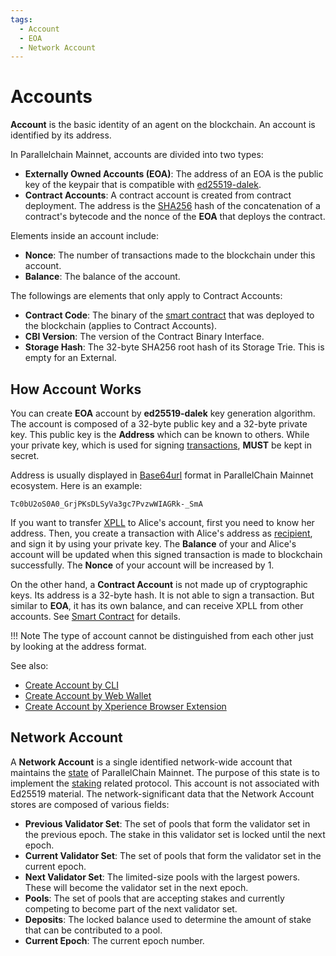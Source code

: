 ```yaml
---
tags:
  - Account
  - EOA
  - Network Account
---
```


# Accounts

**Account** is the basic identity of an agent on the blockchain. An account is identified by its address. 

In Parallelchain Mainnet, accounts are divided into two types:

- __Externally Owned Accounts (EOA)__: The address of an EOA is the public key of the keypair that is compatible with [ed25519-dalek](https://github.com/dalek-cryptography/curve25519-dalek/).
- __Contract Accounts__: A contract account is created from contract deployment. The address is the [SHA256](https://en.wikipedia.org/wiki/SHA-2) hash of the concatenation of a contract's bytecode and the nonce of the **EOA** that deploys the contract. 

Elements inside an account include:

- **Nonce**: The number of transactions made to the blockchain under this account.
- **Balance**: The balance of the account.

The followings are elements that only apply to Contract Accounts:

- **Contract Code**: The binary of the [smart contract](../for_developers/smart_contracts/introduction.md) that was deployed to the blockchain (applies to Contract Accounts).
- **CBI Version**: The version of the Contract Binary Interface.
- **Storage Hash**: The 32-byte SHA256 root hash of its Storage Trie. This is empty for an External.

## How Account Works

You can create **EOA** account by **ed25519-dalek** key generation algorithm. The account is composed of a 32-byte public key and a 32-byte private key. This public key is the **Address** which can be known to others. While your private key, which is used for signing [transactions](transactions.md), **MUST** be kept in secret.

Address is usually displayed in [Base64url](https://datatracker.ietf.org/doc/html/rfc4648#section-5) format in ParallelChain Mainnet ecosystem. Here is an example:

```text
Tc0bU2oS0A0_GrjPKsDLSyVa3gc7PvzwWIAGRk-_SmA
```

If you want to transfer [XPLL](../introduction.md#what-is-xpll) to Alice's account, first you need to know her address. Then, you create a transaction with Alice's address as [recipient](transactions.md#account-commands), and sign it by using your private key. The **Balance** of your and Alice's account will be updated when this signed transaction is made to blockchain successfully. The **Nonce** of your account will be increased by 1.

On the other hand, a **Contract Account** is not made up of cryptographic keys. Its address is a 32-byte hash. It is not able to sign a transaction. But similar to **EOA**, it has its own balance, and can receive XPLL from other accounts. See [Smart Contract](../for_developers/smart_contracts/introduction.md) for details.

!!! Note
    The type of account cannot be distinguished from each other just by looking at the address format.

See also:

- [Create Account by CLI](../for_users/pchain_client_cli/manage_account.md)
- [Create Account by Web Wallet](../for_users/web_wallet/create_account.md)
- [Create Account by Xperience Browser Extension](../for_users/xperience_browser_extension/create_account.md)


## Network Account

A **Network Account** is a single identified network-wide account that maintains the [state](nodes.md#world-state) of ParallelChain Mainnet. The purpose of this state is to implement the [staking](staking.md) related protocol. This account is not associated with Ed25519 material. The network-significant data that the Network Account stores are composed of various fields:

- **Previous Validator Set**: The set of pools that form the validator set in the previous epoch. The stake in this validator set is locked until the next epoch.
- **Current Validator Set**: The set of pools that form the validator set in the current epoch.
- **Next Validator Set**: The limited-size pools with the largest powers. These will become the validator set in the next epoch.
- **Pools**: The set of pools that are accepting stakes and currently competing to become part of the next validator set.
- **Deposits**: The locked balance used to determine the amount of stake that can be contributed to a pool.
- **Current Epoch**: The current epoch number.

